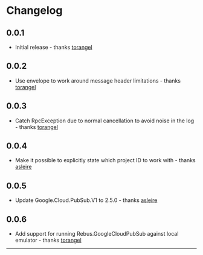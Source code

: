 # Changelog

## 0.0.1
* Initial release - thanks [torangel]

## 0.0.2
* Use envelope to work around message header limitations - thanks [torangel]

## 0.0.3
* Catch RpcException due to normal cancellation to avoid noise in the log - thanks [torangel]

## 0.0.4
* Make it possible to explicitly state which project ID to work with - thanks [asleire]

## 0.0.5
* Update Google.Cloud.PubSub.V1 to 2.5.0 - thanks [asleire]

## 0.0.6
* Add support for running Rebus.GoogleCloudPubSub against local emulator - thanks [torangel]

---

[asleire]: https://github.com/asleire
[torangel]: https://github.com/torangel